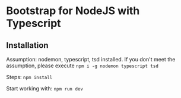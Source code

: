 # Bootstrap for NodeJS with Typescript

## Installation

Assumption: nodemon, typescript, tsd installed.
If you don't meet the assumption, please execute ```npm i -g nodemon typescript tsd```

Steps: ```npm install```

Start working with: ```npm run dev```
